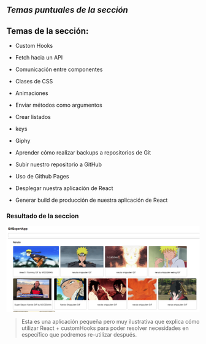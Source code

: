 ## _Temas puntuales de la sección_

## Temas de la sección:

- Custom Hooks

- Fetch hacia un API

- Comunicación entre componentes

- Clases de CSS

- Animaciones

- Enviar métodos como argumentos

- Crear listados

- keys

- Giphy

- Aprender cómo realizar backups a repositorios de Git

- Subir nuestro repositorio a GitHub

- Uso de Github Pages

- Desplegar nuestra aplicación de React

- Generar build de producción de nuestra aplicación de React

### __Resultado de la seccion__

![Portada](https://github.com/mariogonzcardona/Curso_React/blob/main/05-gif-expert-app/Fotos/Portada.png?raw=true)

> Esta es una aplicación pequeña pero muy ilustrativa que explica cómo utilizar React + customHooks para poder resolver necesidades en específico que podremos re-utilizar después.